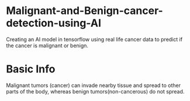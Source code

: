 # Malignant-and-Benign-cancer-detection-using-AI
Creating an AI model in tensorflow using real life cancer data to predict if the cancer is malignant or benign.  

# Basic Info
Malignant tumors (cancer) can invade nearby tissue and spread to other parts of the body, whereas benign tumors(non-cancerous) do not spread.
